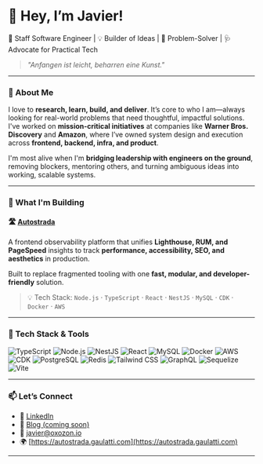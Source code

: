 # 👋 Hey, I’m Javier!

🚀 Staff Software Engineer | 💡 Builder of Ideas | 🧠 Problem-Solver | 🩺 Advocate for Practical Tech
> _"Anfangen ist leicht, beharren eine Kunst."_

---

### 🧭 About Me

I love to **research, learn, build, and deliver**. It’s core to who I am—always looking for real-world problems that need thoughtful, impactful solutions. I've worked on **mission-critical initiatives** at companies like **Warner Bros. Discovery** and **Amazon**, where I’ve owned system design and execution across **frontend, backend, infra, and product**.

I'm most alive when I'm **bridging leadership with engineers on the ground**, removing blockers, mentoring others, and turning ambiguous ideas into working, scalable systems.

---

### 🔨 What I'm Building

#### 🛣️ [Autostrada](https://autostrada.gaulatti.com)
A frontend observability platform that unifies **Lighthouse, RUM, and PageSpeed** insights to track **performance, accessibility, SEO, and aesthetics** in production.

Built to replace fragmented tooling with one **fast, modular, and developer-friendly** solution.

> 💡 Tech Stack: `Node.js` · `TypeScript` · `React` · `NestJS` · `MySQL` · `CDK` · `Docker` · `AWS`

---

### 🧰 Tech Stack & Tools

![TypeScript](https://img.shields.io/badge/-TypeScript-3178c6?style=for-the-badge&logo=typescript&logoColor=white)
![Node.js](https://img.shields.io/badge/-Node.js-339933?style=for-the-badge&logo=nodedotjs&logoColor=white)
![NestJS](https://img.shields.io/badge/-NestJS-e0234e?style=for-the-badge&logo=nestjs&logoColor=white)
![React](https://img.shields.io/badge/-React-20232a?style=for-the-badge&logo=react&logoColor=61dafb)
![MySQL](https://img.shields.io/badge/-MySQL-005C84?style=for-the-badge&logo=mysql&logoColor=white)
![Docker](https://img.shields.io/badge/-Docker-2496ed?style=for-the-badge&logo=docker&logoColor=white)
![AWS](https://img.shields.io/badge/-AWS-232f3e?style=for-the-badge&logo=amazon-aws&logoColor=white)
![CDK](https://img.shields.io/badge/-AWS%20CDK-FF9900?style=for-the-badge&logo=aws-amplify&logoColor=white)
![PostgreSQL](https://img.shields.io/badge/-PostgreSQL-4169E1?style=for-the-badge&logo=postgresql&logoColor=white)
![Redis](https://img.shields.io/badge/-Redis-dc382d?style=for-the-badge&logo=redis&logoColor=white)
![Tailwind CSS](https://img.shields.io/badge/-TailwindCSS-06B6D4?style=for-the-badge&logo=tailwind-css&logoColor=white)
![GraphQL](https://img.shields.io/badge/-GraphQL-E10098?style=for-the-badge&logo=graphql&logoColor=white)
![Sequelize](https://img.shields.io/badge/-Sequelize-52B0E7?style=for-the-badge&logo=sequelize&logoColor=white)
![Vite](https://img.shields.io/badge/-Vite-646CFF?style=for-the-badge&logo=vite&logoColor=white)

---

### 📫 Let’s Connect

- 🔗 [LinkedIn](https://linkedin.com/in/gaulatti)
- 🧠 [Blog (coming soon)](https://gaulatti.com)
- 💌 javier@oxozon.io
- 🌍 [https://autostrada.gaulatti.com](https://autostrada.gaulatti.com)

---
